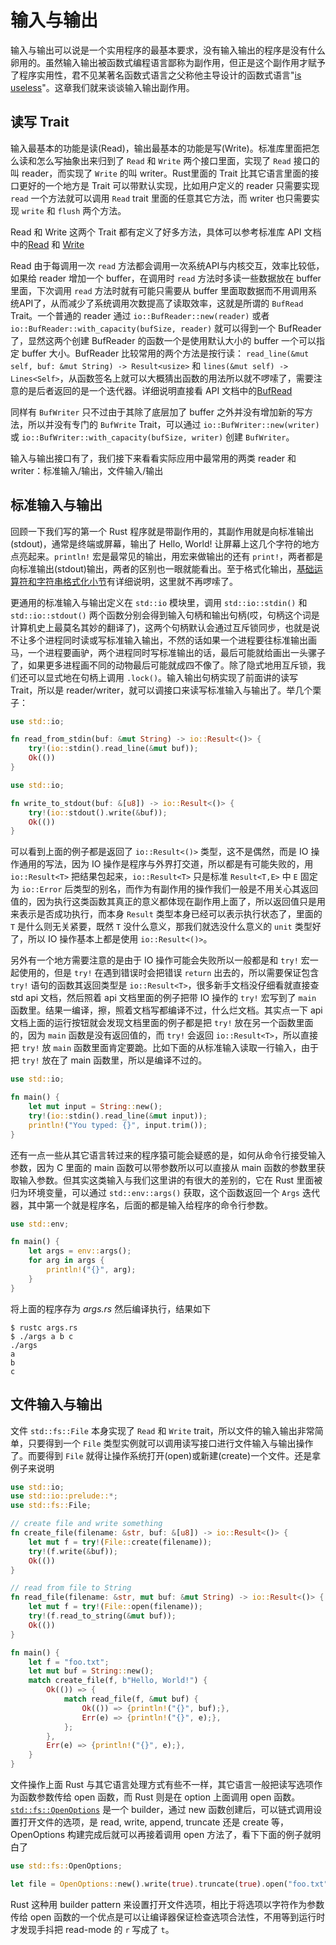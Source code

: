 # 输入与输出

输入与输出可以说是一个实用程序的最基本要求，没有输入输出的程序是没有什么卵用的。虽然输入输出被函数式编程语言鄙称为副作用，但正是这个副作用才赋予了程序实用性，君不见某著名函数式语言之父称他主导设计的函数式语言"[is useless](https://www.youtube.com/watch?v=iSmkqocn0oQ)"。这章我们就来谈谈输入输出副作用。


## 读写 Trait

输入最基本的功能是读(Read)，输出最基本的功能是写(Write)。标准库里面把怎么读和怎么写抽象出来归到了 `Read` 和 `Write` 两个接口里面，实现了 `Read` 接口的叫 reader，而实现了 `Write` 的叫 writer。Rust里面的 Trait 比其它语言里面的接口更好的一个地方是 Trait 可以带默认实现，比如用户定义的 reader 只需要实现 `read` 一个方法就可以调用 `Read` trait 里面的任意其它方法，而 writer 也只需要实现 `write` 和 `flush` 两个方法。

Read 和 Write 这两个 Trait 都有定义了好多方法，具体可以参考标准库 API 文档中的[Read](http://doc.rust-lang.org/stable/std/io/trait.Read.html) 和 [Write](http://doc.rust-lang.org/stable/std/io/trait.Write.html)

Read 由于每调用一次 `read` 方法都会调用一次系统API与内核交互，效率比较低，如果给 reader 增加一个 buffer，在调用时 `read` 方法时多读一些数据放在 buffer 里面，下次调用 `read` 方法时就有可能只需要从 buffer 里面取数据而不用调用系统API了，从而减少了系统调用次数提高了读取效率，这就是所谓的 `BufRead` Trait。一个普通的 reader 通过 `io::BufReader::new(reader)` 或者 `io::BufReader::with_capacity(bufSize, reader)` 就可以得到一个 BufReader 了，显然这两个创建 BufReader 的函数一个是使用默认大小的 buffer 一个可以指定 buffer 大小。BufReader 比较常用的两个方法是按行读： `read_line(&mut self, buf: &mut String) -> Result<usize>` 和 `lines(&mut self) -> Lines<Self>`，从函数签名上就可以大概猜出函数的用法所以就不啰嗦了，需要注意的是后者返回的是一个迭代器。详细说明直接看 API 文档中的[BufRead](http://doc.rust-lang.org/stable/std/io/trait.BufRead.html)

同样有 `BufWriter` 只不过由于其除了底层加了 buffer 之外并没有增加新的写方法，所以并没有专门的 `BufWrite` Trait，可以通过 `io::BufWriter::new(writer)` 或 `io::BufWriter::with_capacity(bufSize, writer)` 创建 `BufWriter`。

输入与输出接口有了，我们接下来看看实际应用中最常用的两类 reader 和 writer：标准输入/输出，文件输入/输出


## 标准输入与输出

回顾一下我们写的第一个 Rust 程序就是带副作用的，其副作用就是向标准输出(stdout)，通常是终端或屏幕，输出了 Hello, World! 让屏幕上这几个字符的地方点亮起来。`println!` 宏是最常见的输出，用宏来做输出的还有 `print!`，两者都是向标准输出(stdout)输出，两者的区别也一眼就能看出。至于格式化输出，[基础运算符和字符串格式化小节](../type/operator-and-formatting.md)有详细说明，这里就不再啰嗦了。

更通用的标准输入与输出定义在 `std::io` 模块里，调用 `std::io::stdin()` 和 `std::io::stdout()` 两个函数分别会得到输入句柄和输出句柄(哎，句柄这个词是计算机史上最莫名其妙的翻译了)，这两个句柄默认会通过互斥锁同步，也就是说不让多个进程同时读或写标准输入输出，不然的话如果一个进程要往标准输出画马，一个进程要画驴，两个进程同时写标准输出的话，最后可能就给画出一头骡子了，如果更多进程画不同的动物最后可能就成四不像了。除了隐式地用互斥锁，我们还可以显式地在句柄上调用 `.lock()`。输入输出句柄实现了前面讲的读写 Trait，所以是 reader/writer，就可以调接口来读写标准输入与输出了。举几个栗子：

```rust
use std::io;

fn read_from_stdin(buf: &mut String) -> io::Result<()> {
	try!(io::stdin().read_line(&mut buf));
	Ok(())
}
```

```rust
use std::io;

fn write_to_stdout(buf: &[u8]) -> io::Result<()> {
	try!(io::stdout().write(&buf));
	Ok(())
}
```

可以看到上面的例子都是返回了 `io::Result<()>` 类型，这不是偶然，而是 IO 操作通用的写法，因为 IO 操作是程序与外界打交道，所以都是有可能失败的，用 `io::Result<T>` 把结果包起来，`io::Result<T>` 只是标准 `Result<T,E>` 中 `E` 固定为 `io::Error` 后类型的别名，而作为有副作用的操作我们一般是不用关心其返回值的，因为执行这类函数其真正的意义都体现在副作用上面了，所以返回值只是用来表示是否成功执行，而本身 `Result` 类型本身已经可以表示执行状态了，里面的 `T` 是什么则无关紧要，既然 `T` 没什么意义，那我们就选没什么意义的 `unit` 类型好了，所以 IO 操作基本上都是使用 `io::Result<()>`。

另外有一个地方需要注意的是由于 IO 操作可能会失败所以一般都是和 `try!` 宏一起使用的，但是 `try!` 在遇到错误时会把错误 `return` 出去的，所以需要保证包含 `try!` 语句的函数其返回类型是 `io::Result<T>`，很多新手文档没仔细看就直接查 std api 文档，然后照着 api 文档里面的例子把带 IO 操作的 `try!` 宏写到了 `main` 函数里。结果一编译，擦，照着文档写都编译不过，什么烂文档。其实点一下 api 文档上面的运行按钮就会发现文档里面的例子都是把 `try!` 放在另一个函数里面的，因为 `main` 函数是没有返回值的，而 `try!` 会返回 `io::Result<T>`，所以直接把 `try!` 放 `main` 函数里面肯定要跪。比如下面的从标准输入读取一行输入，由于把 `try!` 放在了 main 函数里，所以是编译不过的。

```rust
use std::io;

fn main() {
	let mut input = String::new();
	try!(io::stdin().read_line(&mut input));
	println!("You typed: {}", input.trim());
}
```

还有一点一些从其它语言转过来的程序猿可能会疑惑的是，如何从命令行接受输入参数，因为 C 里面的 main 函数可以带参数所以可以直接从 main 函数的参数里获取输入参数。但其实这类输入与我们这里讲的有很大的差别的，它在 Rust 里面被归为环境变量，可以通过 `std::env::args()` 获取，这个函数返回一个 `Args` 迭代器，其中第一个就是程序名，后面的都是输入给程序的命令行参数。

```rust
use std::env;

fn main() {
	let args = env::args();
	for arg in args {
		println!("{}", arg);
	}
}
```

将上面的程序存为 *args.rs* 然后编译执行，结果如下

```
$ rustc args.rs
$ ./args a b c
./args
a
b
c
```

## 文件输入与输出

文件 `std::fs::File` 本身实现了 `Read` 和 `Write` trait，所以文件的输入输出非常简单，只要得到一个 `File` 类型实例就可以调用读写接口进行文件输入与输出操作了。而要得到 `File` 就得让操作系统打开(open)或新建(create)一个文件。还是拿例子来说明

```rust
use std::io;
use std::io::prelude::*;
use std::fs::File;

// create file and write something
fn create_file(filename: &str, buf: &[u8]) -> io::Result<()> {
	let mut f = try!(File::create(filename));
	try!(f.write(&buf));
	Ok(())
}

// read from file to String
fn read_file(filename: &str, mut buf: &mut String) -> io::Result<()> {
	let mut f = try!(File::open(filename));
	try!(f.read_to_string(&mut buf));
	Ok(())
}

fn main() {
	let f = "foo.txt";
	let mut buf = String::new();
	match create_file(f, b"Hello, World!") {
		Ok(()) => {
		    match read_file(f, &mut buf) {
		        Ok(()) => {println!("{}", buf);},
		        Err(e) => {println!("{}", e);},
            };
		},
		Err(e) => {println!("{}", e);},
	}
}
```

文件操作上面 Rust 与其它语言处理方式有些不一样，其它语言一般把读写选项作为函数参数传给 open 函数，而 Rust 则是在 option 上面调用 open 函数。 [`std::fs::OpenOptions`](http://doc.rust-lang.org/stable/std/fs/struct.OpenOptions.html) 是一个 builder，通过 new 函数创建后，可以链式调用设置打开文件的选项，是 read, write, append, truncate 还是 create 等，OpenOptions 构建完成后就可以再接着调用 open 方法了，看下下面的例子就明白了

```rust
use std::fs::OpenOptions;

let file = OpenOptions::new().write(true).truncate(true).open("foo.txt");
```

Rust 这种用 builder pattern 来设置打开文件选项，相比于将选项以字符作为参数传给 open 函数的一个优点是可以让编译器保证检查选项合法性，不用等到运行时才发现手抖把 read-mode 的 `r` 写成了 `t`。
